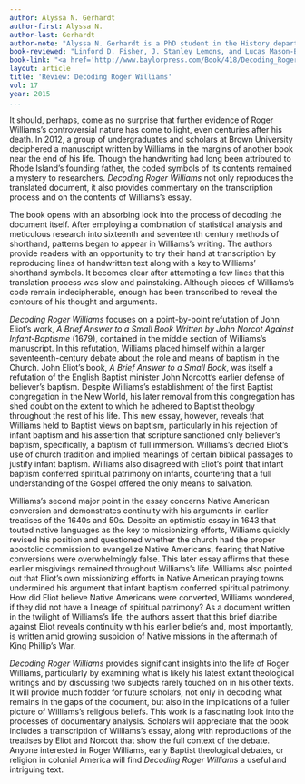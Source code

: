 ```yaml
---
author: Alyssa N. Gerhardt
author-first: Alyssa N.
author-last: Gerhardt
author-note: "Alyssa N. Gerhardt is a PhD student in the History department at Baylor University."
book-reviewed: "Linford D. Fisher, J. Stanley Lemons, and Lucas Mason-Brown. <em>Decoding Roger Williams: The Lost Essay of Rhode Island’s Founding Father</em>. Waco, TX: Baylor University Press, 2014. xiii +198 pp. ISBN 978-1-4813-0104-6."
book-link: "<a href='http://www.baylorpress.com/Book/418/Decoding_Roger_Williams.html'>Publisher's Website</a>"
layout: article
title: 'Review: Decoding Roger Williams'
vol: 17
year: 2015
...
```


It should, perhaps, come as no surprise that further evidence of Roger Williams’s controversial nature has come to light, even centuries after his death. In 2012, a group of undergraduates and scholars at Brown University deciphered a manuscript written by Williams in the margins of another book near the end of his life. Though the handwriting had long been attributed to Rhode Island’s founding father, the coded symbols of its contents remained a mystery to researchers. *Decoding Roger Williams* not only reproduces the translated document, it also provides commentary on the transcription process and on the contents of Williams’s essay.

The book opens with an absorbing look into the process of decoding the document itself. After employing a combination of statistical analysis and meticulous research into sixteenth and seventeenth century methods of shorthand, patterns began to appear in Williams’s writing. The authors provide readers with an opportunity to try their hand at transcription by reproducing lines of handwritten text along with a key to Williams’ shorthand symbols. It becomes clear after attempting a few lines that this translation process was slow and painstaking. Although pieces of Williams’s code remain indecipherable, enough has been transcribed to reveal the contours of his thought and arguments. 

*Decoding Roger Williams* focuses on a point-by-point refutation of John Eliot’s work, *A Brief Answer to a Small Book Written by John Norcot Against Infant-Baptisme* (1679), contained in the middle section of Williams’s manuscript. In this refutation, Williams placed himself within a larger seventeenth-century debate about the role and means of baptism in the Church. John Eliot’s book, *A Brief Answer to a Small Book*, was itself a refutation of the English Baptist minister John Norcott’s earlier defense of believer’s baptism. Despite Williams’s establishment of the first Baptist congregation in the New World, his later removal from this congregation has shed doubt on the extent to which he adhered to Baptist theology throughout the rest of his life. This new essay, however, reveals that Williams held to Baptist views on baptism, particularly in his rejection of infant baptism and his assertion that scripture sanctioned only believer’s baptism, specifically, a baptism of full immersion. Williams’s decried Eliot’s use of church tradition and implied meanings of certain biblical passages to justify infant baptism. Williams also disagreed with Eliot’s point that infant baptism conferred spiritual patrimony on infants, countering that a full understanding of the Gospel offered the only means to salvation.    
 
Williams’s second major point in the essay concerns Native American conversion and demonstrates continuity with his arguments in earlier treatises of the 1640s and 50s. Despite an optimistic essay in 1643 that touted native languages as the key to missionizing efforts, Williams quickly revised his position and questioned whether the church had the proper apostolic commission to evangelize Native Americans, fearing that Native conversions were overwhelmingly false. This later essay affirms that these earlier misgivings remained throughout Williams’s life. Williams also pointed out that Eliot’s own missionizing efforts in Native American praying towns undermined his argument that infant baptism conferred spiritual patrimony. How did Eliot believe Native Americans were converted, Williams wondered, if they did not have a lineage of spiritual patrimony? As a document written in the twilight of Williams’s life, the authors assert that this brief diatribe against Eliot reveals continuity with his earlier beliefs and, most importantly, is written amid growing suspicion of Native missions in the aftermath of King Phillip’s War.  

*Decoding Roger Williams* provides significant insights into the life of Roger Williams, particularly by examining what is likely his latest extant theological writings and by discussing two subjects rarely touched on in his other texts. It will provide much fodder for future scholars, not only in decoding what remains in the gaps of the document, but also in the implications of a fuller picture of Williams’s religious beliefs. This work is a fascinating look into the processes of documentary analysis. Scholars will appreciate that the book includes a transcription of Williams’s essay, along with reproductions of the treatises by Eliot and Norcott that show the full context of the debate. Anyone interested in Roger Williams, early Baptist theological debates, or religion in colonial America will find *Decoding Roger Williams* a useful and intriguing text.
